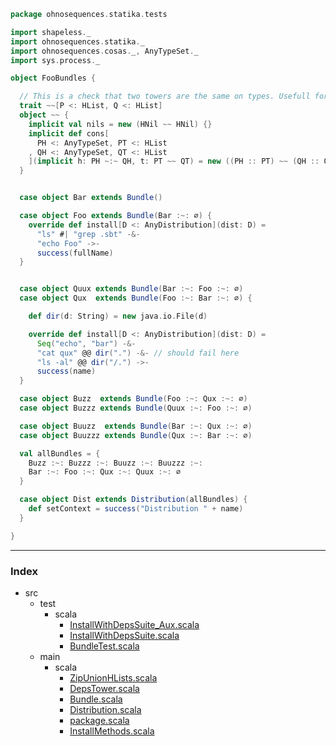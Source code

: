 
```scala
package ohnosequences.statika.tests

import shapeless._
import ohnosequences.statika._
import ohnosequences.cosas._, AnyTypeSet._
import sys.process._

object FooBundles {

  // This is a check that two towers are the same on types. Usefull for tests.
  trait ~~[P <: HList, Q <: HList]
  object ~~ {
    implicit val nils = new (HNil ~~ HNil) {}
    implicit def cons[
      PH <: AnyTypeSet, PT <: HList
    , QH <: AnyTypeSet, QT <: HList
    ](implicit h: PH ~:~ QH, t: PT ~~ QT) = new ((PH :: PT) ~~ (QH :: QT)) {}
  }


  case object Bar extends Bundle()

  case object Foo extends Bundle(Bar :~: ∅) {
    override def install[D <: AnyDistribution](dist: D) = 
      "ls" #| "grep .sbt" -&- 
      "echo Foo" ->- 
      success(fullName)
  }


  case object Quux extends Bundle(Bar :~: Foo :~: ∅) 
  case object Qux  extends Bundle(Foo :~: Bar :~: ∅) {

    def dir(d: String) = new java.io.File(d)

    override def install[D <: AnyDistribution](dist: D) = 
      Seq("echo", "bar") -&-
      "cat qux" @@ dir(".") -&- // should fail here
      "ls -al" @@ dir("/.") ->-
      success(name)
  }

  case object Buzz  extends Bundle(Foo :~: Qux :~: ∅)
  case object Buzzz extends Bundle(Quux :~: Foo :~: ∅)

  case object Buuzz  extends Bundle(Bar :~: Qux :~: ∅)
  case object Buuzzz extends Bundle(Qux :~: Bar :~: ∅)

  val allBundles = {
    Buzz :~: Buzzz :~: Buuzz :~: Buuzzz :~: 
    Bar :~: Foo :~: Qux :~: Quux :~: ∅
  }

  case object Dist extends Distribution(allBundles) {
    def setContext = success("Distribution " + name)
  }

}


```


------

### Index

+ src
  + test
    + scala
      + [InstallWithDepsSuite_Aux.scala][test/scala/InstallWithDepsSuite_Aux.scala]
      + [InstallWithDepsSuite.scala][test/scala/InstallWithDepsSuite.scala]
      + [BundleTest.scala][test/scala/BundleTest.scala]
  + main
    + scala
      + [ZipUnionHLists.scala][main/scala/ZipUnionHLists.scala]
      + [DepsTower.scala][main/scala/DepsTower.scala]
      + [Bundle.scala][main/scala/Bundle.scala]
      + [Distribution.scala][main/scala/Distribution.scala]
      + [package.scala][main/scala/package.scala]
      + [InstallMethods.scala][main/scala/InstallMethods.scala]

[test/scala/InstallWithDepsSuite_Aux.scala]: InstallWithDepsSuite_Aux.scala.md
[test/scala/InstallWithDepsSuite.scala]: InstallWithDepsSuite.scala.md
[test/scala/BundleTest.scala]: BundleTest.scala.md
[main/scala/ZipUnionHLists.scala]: ../../main/scala/ZipUnionHLists.scala.md
[main/scala/DepsTower.scala]: ../../main/scala/DepsTower.scala.md
[main/scala/Bundle.scala]: ../../main/scala/Bundle.scala.md
[main/scala/Distribution.scala]: ../../main/scala/Distribution.scala.md
[main/scala/package.scala]: ../../main/scala/package.scala.md
[main/scala/InstallMethods.scala]: ../../main/scala/InstallMethods.scala.md